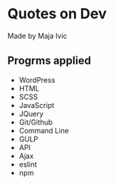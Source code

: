 <h1>Quotes on Dev</h1>
<p>Made by Maja Ivic</p>
<h2>Progrms applied</h2>
<ul>
<li>WordPress</li>
<li>HTML</li>
<li>SCSS</li>
<li>JavaScript</li>
<li>JQuery</li>
<li>Git/Github</li>
<li>Command Line</li>
<li>GULP</li>
<li>API</li>
<li>Ajax</li>
<li>eslint</li>
<li>npm</li>
</ul>
